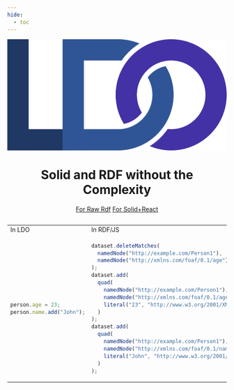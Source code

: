 ```yaml
---
hide:
  - toc
---
```


<img src="assets/Logo-orig.png" alt="LDO Logo" style="max-height:25vh;margin-left:auto;margin-right:auto;display:block;"/>

<h1 style="text-align:center;">Solid and RDF without the Complexity</h1>

<center>

<a href="guides/raw_rdf/" class="md-button md-button--primary">For Raw Rdf</a>
<a href="guides/solid_react/" class="md-button md-button--primary">For Solid+React</a>

</center>

<div style="display: flex; justify-content: center;">
<table style="margin-left: auto;margin-right: auto;">
<tr>
<td> In LDO </td> <td> In RDF/JS </td>
</tr>
<tr>
<td>

```typescript
person.age = 23;
person.name.add("John");
```

</td>
<td>

```typescript
dataset.deleteMatches(
  namedNode("http://example.com/Person1"),
  namedNode("http://xmlns.com/foaf/0.1/age")
);
dataset.add(
  quad(
    namedNode("http://example.com/Person1"),
    namedNode("http://xmlns.com/foaf/0.1/age"),
    literal("23", "http://www.w3.org/2001/XMLSchema#integer")
  )
);
dataset.add(
  quad(
    namedNode("http://example.com/Person1"),
    namedNode("http://xmlns.com/foaf/0.1/name"),
    literal("John", "http://www.w3.org/2001/XMLSchema#string")
  )
);
```

</td>
</tr>
</table>
</div>

